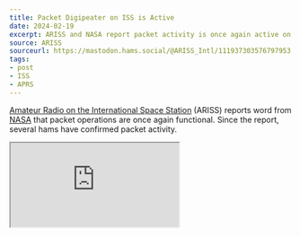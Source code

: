 ```yaml
---
title: Packet Digipeater on ISS is Active
date: 2024-02-19
excerpt: ARISS and NASA report packet activity is once again active on ISS.
source: ARISS
sourceurl: https://mastodon.hams.social/@ARISS_Intl/111937303576797953
tags:
- post
- ISS
- APRS
---
```

[Amateur Radio on the International Space Station](https://www.ariss.org/) (ARISS) reports word from [NASA](https://www.nasa.gov/) that packet operations are once again functional. Since the report, several hams have confirmed packet activity.

<iframe class="mastodon" src="https://mastodon.hams.social/@ARISS_Intl/111937303576797953/embed" allowfullscreen="allowfullscreen" sandbox="allow-scripts allow-same-origin allow-popups allow-popups-to-escape-sandbox allow-forms"></iframe>